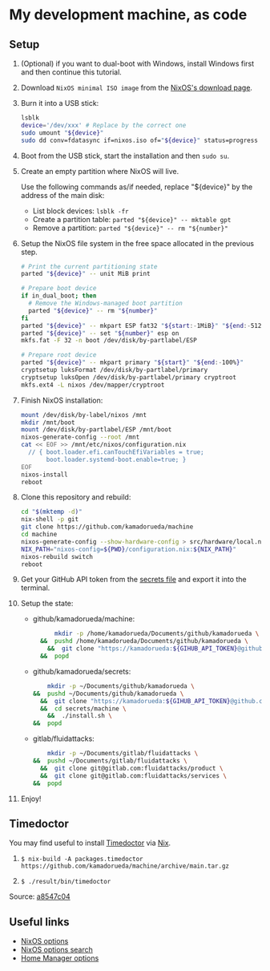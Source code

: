 # My development machine, as code

## Setup

1. (Optional) if you want to dual-boot with Windows,
    install Windows first and then continue this tutorial.

1. Download `NixOS minimal ISO image` from the
    [NixOS's download page](https://nixos.org/download).

1. Burn it into a USB stick:

    ```bash
    lsblk
    device='/dev/xxx' # Replace by the correct one
    sudo umount "${device}"
    sudo dd conv=fdatasync if=nixos.iso of="${device}" status=progress
    ```

1. Boot from the USB stick, start the installation and then `sudo su`.

1. Create an empty partition where NixOS will live.

    Use the following commands as/if needed,
    replace "${device}" by the address of the main disk:

    - List block devices: `lsblk -fr`
    - Create a partition table: `parted "${device}" -- mktable gpt`
    - Remove a partition: `parted "${device}" -- rm "${number}"`

1. Setup the NixOS file system
    in the free space allocated in the previous step.

    ```bash
    # Print the current partitioning state
    parted "${device}" -- unit MiB print

    # Prepare boot device
    if in_dual_boot; then
      # Remove the Windows-managed boot partition
      parted "${device}" -- rm "${number}"
    fi
    parted "${device}" -- mkpart ESP fat32 "${start:-1MiB}" "${end:-512MiB}"
    parted "${device}" -- set "${number}" esp on
    mkfs.fat -F 32 -n boot /dev/disk/by-partlabel/ESP

    # Prepare root device
    parted "${device}" -- mkpart primary "${start}" "${end:-100%}"
    cryptsetup luksFormat /dev/disk/by-partlabel/primary
    cryptsetup luksOpen /dev/disk/by-partlabel/primary cryptroot
    mkfs.ext4 -L nixos /dev/mapper/cryptroot

1. Finish NixOS installation:

    ```bash
    mount /dev/disk/by-label/nixos /mnt
    mkdir /mnt/boot
    mount /dev/disk/by-partlabel/ESP /mnt/boot
    nixos-generate-config --root /mnt
    cat << EOF >> /mnt/etc/nixos/configuration.nix
      // { boot.loader.efi.canTouchEfiVariables = true;
           boot.loader.systemd-boot.enable=true; }
    EOF
    nixos-install
    reboot
    ```

1. Clone this repository and rebuild:

    ```bash
    cd "$(mktemp -d)"
    nix-shell -p git
    git clone https://github.com/kamadorueda/machine
    cd machine
    nixos-generate-config --show-hardware-config > src/hardware/local.nix
    NIX_PATH="nixos-config=${PWD}/configuration.nix:${NIX_PATH}"
    nixos-rebuild switch
    reboot
    ```

1. Get your GitHub API token from the
    [secrets file](https://github.com/kamadorueda/secrets/blob/master/machine/secrets.sh)
    and export it into the terminal.

1. Setup the state:

    - github/kamadorueda/machine:

      ```bash
            mkdir -p /home/kamadorueda/Documents/github/kamadorueda \
        &&  pushd /home/kamadorueda/Documents/github/kamadorueda \
          &&  git clone "https://kamadorueda:${GIHUB_API_TOKEN}@github.com/kamadorueda/machine" \
        &&  popd
      ```

    - github/kamadorueda/secrets:

      ```bash
          mkdir -p ~/Documents/github/kamadorueda \
      &&  pushd ~/Documents/github/kamadorueda \
        &&  git clone "https://kamadorueda:${GIHUB_API_TOKEN}@github.com/kamadorueda/secrets" \
        &&  cd secrets/machine \
          &&  ./install.sh \
      &&  popd
      ```

    - gitlab/fluidattacks:

      ```bash
          mkdir -p ~/Documents/gitlab/fluidattacks \
      &&  pushd ~/Documents/gitlab/fluidattacks \
        &&  git clone git@gitlab.com:fluidattacks/product \
        &&  git clone git@gitlab.com:fluidattacks/services \
      &&  popd
      ```
1. Enjoy!

## Timedoctor

You may find useful to install [Timedoctor](https://www.timedoctor.com/)
via [Nix](https://nixos.org).

1. `$ nix-build -A packages.timedoctor https://github.com/kamadorueda/machine/archive/main.tar.gz`

2. `$ ./result/bin/timedoctor`

Source: [a8547c04](https://github.com/kamadorueda/machine/commit/a8547c048cfe34bc78475a8c8621b226426b81ab)

## Useful links

- [NixOS options](https://nixos.org/manual/nixos/stable/options.html)
- [NixOS options search](https://search.nixos.org/options)
- [Home Manager options](https://nix-community.github.io/home-manager/options.html)
